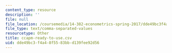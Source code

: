 ```yaml
---
content_type: resource
description: ''
file: null
file_location: /coursemedia/14-382-econometrics-spring-2017/dde49bc3f4a48f5583bbd139fee92d56_ccapm-ready-to-use.csv
file_type: text/comma-separated-values
resourcetype: Other
title: ccapm-ready-to-use.csv
uid: dde49bc3-f4a4-8f55-83bb-d139fee92d56
---
```

